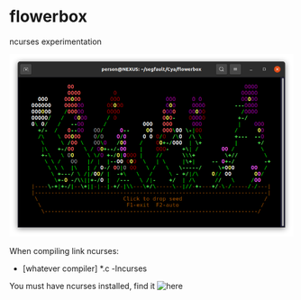 # flowerbox
ncurses experimentation

![example flowerbox](flowerbox.png)

When compiling link ncurses:
- [whatever compiler] *.c \-lncurses


You must have ncurses installed, find it ![here](https://invisible-island.net/ncurses/)
